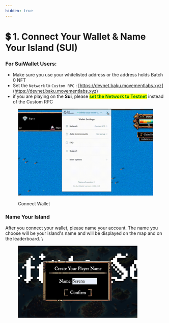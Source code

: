 ```yaml
---
hidden: true
---
```


# 💲 1.  Connect Your Wallet & Name Your Island (SUI)

### For SuiWallet Users:

* Make sure you use your whitelisted address or the address holds Batch 0 NFT
* Set the `Network` to `Custom RPC` : [https://devnet.baku.movementlabs.xyz](https://devnet.baku.movementlabs.xyz)
* if you are playing on the **Sui**, please <mark style="color:green;">**set the Network to Testnet**</mark> instead of the Custom RPC

<figure><img src="../.gitbook/assets/output-onlinegiftools-2.gif" alt=""><figcaption><p>Connect Wallet</p></figcaption></figure>

### Name Your Island

After you connect your wallet, please name your account. The name you choose will be your island's name and will be displayed on the map and on the leaderboard. \


<figure><img src="../.gitbook/assets/image (4).png" alt="" width="375"><figcaption></figcaption></figure>
